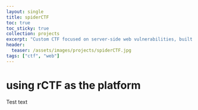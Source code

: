 ```yaml
---
layout: single
title: spiderCTF
toc: true
toc_sticky: true
collection: projects
excerpt: "Custom CTF focused on server-side web vulnerabilities, built by SWIFT's Operations Team using the rCTF platform"
header:
  teaser: /assets/images/projects/spiderCTF.jpg
tags: ["ctf", "web"]
---
```


# using rCTF as the platform
Test text